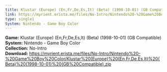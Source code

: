 ```yaml
---
title: Klustar (Europe) (En,Fr,De,Es,It) (Beta) (1998-10-01) (GB Compatible)
link: https://myrient.erista.me/files/No-Intro/Nintendo%20-%20Game%20Boy%20Color/Klustar%20(Europe)%20(En,Fr,De,Es,It)%20(Beta)%20(1998-10-01)%20(GB%20Compatible).zip
type: single1
System: Nintendo - Game Boy Color
---
```

<b>Game:</b> Klustar (Europe) (En,Fr,De,Es,It) (Beta) (1998-10-01) (GB Compatible)<br>
<b>System:</b> Nintendo - Game Boy Color<br>
<b>Collection:</b> No-Intro<br>
<b>Download:</b> https://myrient.erista.me/files/No-Intro/Nintendo%20-%20Game%20Boy%20Color/Klustar%20(Europe)%20(En,Fr,De,Es,It)%20(Beta)%20(1998-10-01)%20(GB%20Compatible).zip